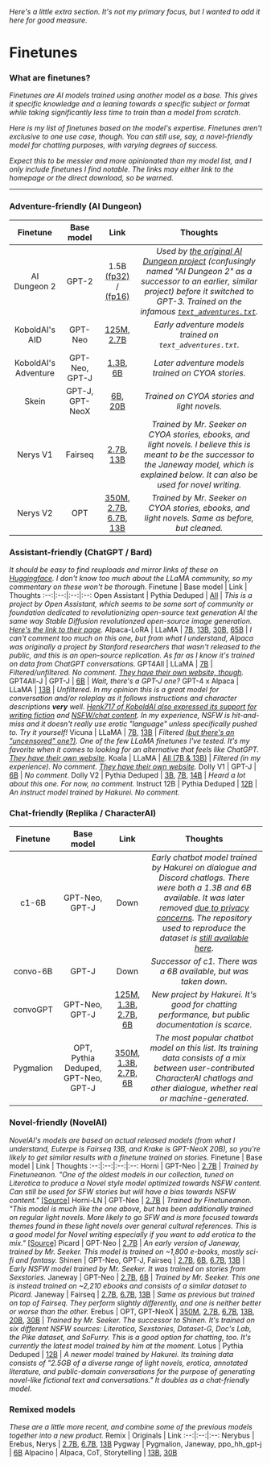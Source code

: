 _Here's a little extra section. It's not my primary focus, but I wanted to add it here for good measure._

# Finetunes

### What are finetunes?

_Finetunes are AI models trained using another model as a base. This gives it specific knowledge and a leaning towards a specific subject or format while taking significantly less time to train than a model from scratch._

_Here is my list of finetunes based on the model's expertise. Finetunes aren't exclusive to one use case, though. You can still use, say, a novel-friendly model for chatting purposes, with varying degrees of success._

_Expect this to be messier and more opinionated than my model list, and I only include finetunes I find notable. The links may either link to the homepage or the direct download, so be warned._

***

### Adventure-friendly (AI Dungeon)
Finetune | Base model | Link | Thoughts
:--:|:--:|:--:|:--:
AI Dungeon 2 | GPT-2 | 1.5B [(fp32)](https://web.archive.org/web/20211120061227/https://storage.henk.tech/KoboldAI/model_v5_pytorch.zip) / [(fp16)](https://web.archive.org/web/20211120061148/https://storage.henk.tech/KoboldAI/aid-16bit.zip) | _Used by [the original AI Dungeon project](https://github.com/Latitude-Archives/AIDungeon) (confusingly named "AI Dungeon 2" as a successor to an earlier, similar project) before it switched to GPT-3. Trained on the infamous [`text_adventures.txt`](https://gitgud.io/AuroraPurgatio/aurorapurgatio)._
KoboldAI's AID | GPT-Neo | [125M](https://huggingface.co/Merry/AID-Neo-125M), [2.7B](https://huggingface.co/KoboldAI/GPT-Neo-2.7B-AID) | _Early adventure models trained on `text_adventures.txt`._
KoboldAI's Adventure | GPT-Neo, GPT-J | [1.3B](https://huggingface.co/KoboldAI/GPT-Neo-1.3B-Adventure), [6B](https://huggingface.co/KoboldAI/GPT-J-6B-Adventure) | _Later adventure models trained on CYOA stories._
Skein | GPT-J, GPT-NeoX | [6B](https://huggingface.co/KoboldAI/GPT-J-6B-Skein), [20B](https://huggingface.co/KoboldAI/GPT-NeoX-20B-Skein) | _Trained on CYOA stories and light novels._
Nerys V1 | Fairseq | [2.7B](https://huggingface.co/KoboldAI/fairseq-dense-2.7B-Nerys), [13B](https://huggingface.co/KoboldAI/fairseq-dense-13B-Nerys) | _Trained by Mr. Seeker on CYOA stories, ebooks, and light novels. I believe this is meant to be the successor to the Janeway model, which is explained below. It can also be used for novel writing._
Nerys V2 | OPT | [350M](https://huggingface.co/KoboldAI/OPT-350M-Nerys-v2), [2.7B](https://huggingface.co/KoboldAI/OPT-2.7B-Nerys-v2), [6.7B](https://huggingface.co/KoboldAI/OPT-6B-nerys-v2), [13B](https://huggingface.co/KoboldAI/OPT-13B-Nerys-v2) | _Trained by Mr. Seeker on CYOA stories, ebooks, and light novels. Same as before, but cleaned._

### Assistant-friendly (ChatGPT / Bard)
*It should be easy to find reuploads and mirror links of these on [Huggingface](https://huggingface.co/). I don't know too much about the LLaMA community, so my commentary on these won't be thorough.*
Finetune | Base model | Link | Thoughts
:--:|:--:|:--:|:--:
Open Assistant | Pythia Deduped | [All](https://huggingface.co/OpenAssistant) | _This is a project by Open Assistant, which seems to be some sort of community or foundation dedicated to revolutionizing open-source text generation AI the same way Stable Diffusion revolutionzed open-source image generation. [Here's the link to their page](https://open-assistant.io/)._
Alpaca-LoRA | LLaMA | [7B](https://huggingface.co/chansung/gpt4-alpaca-lora-7b), [13B](https://huggingface.co/chansung/gpt4-alpaca-lora-13b), [30B](https://huggingface.co/chansung/gpt4-alpaca-lora-30b), [65B](https://huggingface.co/chansung/alpaca-lora-65b) | _I can't comment too much on this one, but from what I understand, Alpaca was originally a project by Stanford researchers that wasn't released to the public, and this is an open-source replication. As far as I know it's trained on data from ChatGPT conversations._
GPT4All | LLaMA | [7B](https://github.com/nomic-ai/gpt4all#original-gpt4all-model-based-on-gpl-licensed-llama) | _Filtered/unfiltered. No comment. [They have their own website, though](https://gpt4all.io/index.html)._
GPT4All-J | GPT-J | [6B](https://github.com/nomic-ai/gpt4all#gpt4all-j-an-apache-2-licensed-gpt4all-model) | _Wait, there's a GPT-J one?_
GPT-4 x Alpaca | LLaMA | [13B](https://huggingface.co/chavinlo/gpt4-x-alpaca) | _Unfiltered. In my opinion this is a great model for conversation and/or roleplay as it follows instructions and character descriptions **very** well. [Henk717 of KoboldAI also expressed its support for writing fiction](https://old.reddit.com/r/LocalLLaMA/comments/12lksqo/ai_showdown_gpt4xalpaca_vs_vicuna_gpt4_as_the/jg7imd3/) and [NSFW/chat content](https://cdn.discordapp.com/attachments/1092245228028706867/1097350145546387456/Screenshot_2023-04-16_19-37-32.png). In my experience, NSFW is hit-and-miss and it doesn't really use erotic "language" unless specifically pushed to. Try it yourself!_
Vicuna | LLaMA | [7B](https://huggingface.co/lmsys/vicuna-7b-delta-v1.1), [13B](https://huggingface.co/lmsys/vicuna-13b-delta-v1.1) | _Filtered [(but there's an "uncensored" one?)](https://huggingface.co/eachadea/ggml-vicuna-7b-1.1/tree/main). One of the few LLaMA finetunes I've tested. It's my favorite when it comes to looking for an alternative that *feels* like ChatGPT. [They have their own website](https://vicuna.lmsys.org/)._
Koala | LLaMA | [All (7B & 13B)](https://huggingface.co/young-geng/koala/tree/main) | _Filtered (in my experience). No comment. [They have their own website](https://bair.berkeley.edu/blog/2023/04/03/koala/)._
Dolly V1 | GPT-J | [6B](https://huggingface.co/databricks/dolly-v1-6b) | _No comment._
Dolly V2 | Pythia Deduped | [3B](https://huggingface.co/databricks/dolly-v2-3b), [7B](https://huggingface.co/databricks/dolly-v2-7b), [14B](https://huggingface.co/databricks/dolly-v2-12b) | _Heard a lot about this one. For now, no comment._
Instruct 12B | Pythia Deduped | [12B](https://huggingface.co/hakurei/instruct-12b) | _An instruct model trained by Hakurei. No comment._

### Chat-friendly (Replika / CharacterAI)
Finetune | Base model | Link | Thoughts
:--:|:--:|:--:|:--:
c1-6B | GPT-Neo, GPT-J | Down | _Early chatbot model trained by Hakurei on dialogue and Discord chatlogs. There were both a 1.3B and 6B available. It was later removed [due to privacy concerns](https://cdn.discordapp.com/attachments/1092245228028706867/1096634323718914068/Screenshot_2023-04-14_20-12-52.png). The repository used to reproduce the dataset is [still available here](https://github.com/peng-kevin/convo-dataset)._
convo-6B | GPT-J | Down | _Successor of c1. There was a 6B available, but was taken down._
convoGPT | GPT-Neo, GPT-J | [125M](https://huggingface.co/hakurei/convogpt-staging/tree/main/125m-uft), [1.3B](https://huggingface.co/hakurei/convogpt-staging/tree/main/1.3b-uft), [2.7B](https://huggingface.co/hakurei/convogpt-staging/tree/main/2.7b-uft), [6B](https://huggingface.co/hakurei/convogpt-staging/tree/main/6b-uft) | _New project by Hakurei. It's good for chatting performance, but public documentation is scarce._
Pygmalion | OPT, Pythia Deduped, GPT-Neo, GPT-J | [350M](https://huggingface.co/PygmalionAI/pygmalion-350m), [1.3B](https://huggingface.co/PygmalionAI/pygmalion-1.3b), [2.7B](https://huggingface.co/PygmalionAI/pygmalion-2.7b), [6B](https://huggingface.co/PygmalionAI/pygmalion-6b) | _The most popular chatbot model on this list. Its training data consists of a mix between user-contributed CharacterAI chatlogs and other dialogue, whether real or machine-generated._

### Novel-friendly (NovelAI)
_NovelAI's models are based on actual released models (from what I understand, Euterpe is Fairseq 13B, and Krake is GPT-NeoX 20B), so you're likely to get similar results with a finetune trained on stories._
Finetune | Base model | Link | Thoughts
:--:|:--:|:--:|:--:
Horni | GPT-Neo | [2.7B](https://huggingface.co/KoboldAI/GPT-Neo-2.7B-Horni) | _Trained by Finetuneanon. "One of the oldest models in our collection, tuned on Literotica to produce a Novel style model optimized towards NSFW content. Can still be used for SFW stories but will have a bias towards NSFW content."_ [[Source]](https://web.archive.org/web/20210926141005/https://github.com/koboldai/koboldai-client)
Horni-LN | GPT-Neo | [2.7B](https://huggingface.co/KoboldAI/GPT-Neo-2.7B-Horni-LN) | _Trained by Finetuneanon. "This model is much like the one above, but has been additionally trained on regular light novels. More likely to go SFW and is more focused towards themes found in these light novels over general cultural references. This is a good model for Novel writing especially if you want to add erotica to the mix."_ [[Source]](https://web.archive.org/web/20210926141005/https://github.com/koboldai/koboldai-client)
Picard | GPT-Neo | [2.7B](https://huggingface.co/KoboldAI/GPT-Neo-2.7B-Picard) | _An early version of Janeway, trained by Mr. Seeker. This model is trained on ~1,800 e-books, mostly sci-fi and fantasy._
Shinen | GPT-Neo, GPT-J, Fairseq | [2.7B](https://huggingface.co/KoboldAI/GPT-Neo-2.7B-Shinen), [6B](https://huggingface.co/KoboldAI/GPT-J-6B-Shinen), [6.7B](https://huggingface.co/KoboldAI/fairseq-dense-6.7B-Shinen), [13B](https://huggingface.co/KoboldAI/fairseq-dense-13B-Shinen) | _Early NSFW model trained by Mr. Seeker. It was trained on stories from Sexstories._
Janeway | GPT-Neo | [2.7B](https://huggingface.co/KoboldAI/GPT-Neo-2.7B-Janeway), [6B](https://huggingface.co/KoboldAI/GPT-J-6B-Janeway) | _Trained by Mr. Seeker. This one is instead trained on ~2,210 ebooks and consists of a similar dataset to Picard._
Janeway | Fairseq | [2.7B](https://huggingface.co/KoboldAI/fairseq-dense-2.7B-Janeway), [6.7B](https://huggingface.co/KoboldAI/fairseq-dense-6.7B-Janeway), [13B](https://huggingface.co/KoboldAI/fairseq-dense-13B-Janeway) | _Same as previous but trained on top of Fairseq. They perform slightly differently, and one is neither better or worse than the other._
Erebus | OPT, GPT-NeoX | [350M](https://huggingface.co/KoboldAI/OPT-350M-Erebus), [2.7B](https://huggingface.co/KoboldAI/OPT-2.7B-Erebus), [6.7B](https://huggingface.co/KoboldAI/OPT-6.7B-Erebus), [13B](https://huggingface.co/KoboldAI/OPT-13B-Erebus), [20B](https://huggingface.co/KoboldAI/GPT-NeoX-20B-Erebus), [30B](https://huggingface.co/KoboldAI/OPT-30B-Erebus) | _Trained by Mr. Seeker. The successor to Shinen. It's trained on six different NSFW sources: Literotica, Sexstories, Dataset-G, Doc's Lab, the Pike dataset, and SoFurry. This is a good option for chatting, too. It's currently the latest model trained by him at the moment._
Lotus | Pythia Deduped | [12B](https://huggingface.co/hakurei/lotus-12B) | _A newer model trained by Hakurei. Its training data consists of "2.5GB of a diverse range of light novels, erotica, annotated literature, and public-domain conversations for the purpose of generating novel-like fictional text and conversations." It doubles as a chat-friendly model._

### Remixed models
_These are a little more recent, and combine some of the previous models together into a new product._
Remix | Originals | Link
:--:|:--:|:--:
Nerybus | Erebus, Nerys | [2.7B](https://huggingface.co/KoboldAI/OPT-2.7B-Nerybus-Mix), [6.7B](https://huggingface.co/KoboldAI/OPT-6.7B-Nerybus-Mix), [13B](https://huggingface.co/KoboldAI/OPT-13B-Nerybus-Mix)
Pygway | Pygmalion, Janeway, ppo_hh_gpt-j | [6B](https://huggingface.co/KoboldAI/PPO_Pygway-6b-Mix)
Alpacino | Alpaca, CoT, Storytelling | [13B](https://huggingface.co/digitous/Alpacino13b), [30B](https://huggingface.co/digitous/Alpacino30b)
